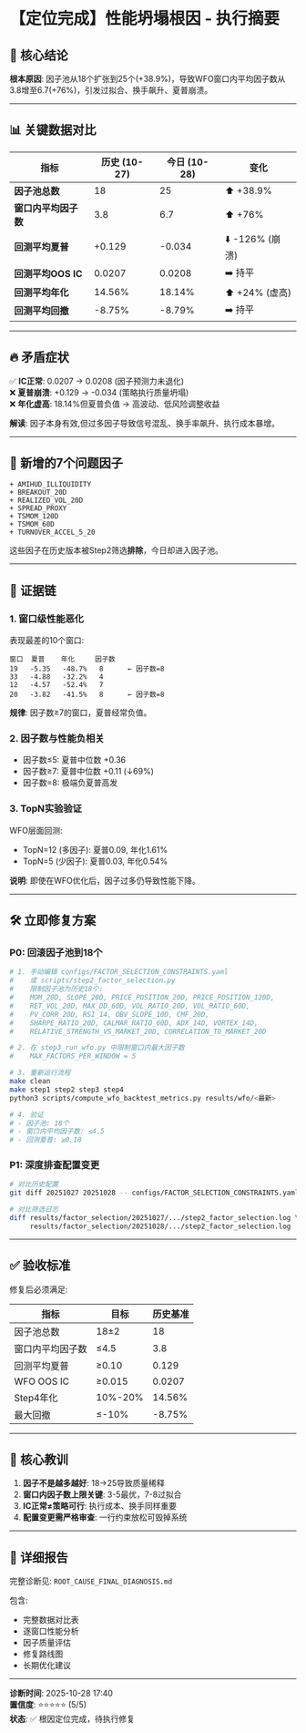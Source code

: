 # 【定位完成】性能坍塌根因 - 执行摘要

## 🎯 核心结论

**根本原因**: 因子池从18个扩张到25个(+38.9%)，导致WFO窗口内平均因子数从3.8增至6.7(+76%)，引发过拟合、换手飙升、夏普崩溃。

---

## 📊 关键数据对比

| 指标 | 历史 (10-27) | 今日 (10-28) | 变化 |
|------|-------------|--------------|------|
| **因子池总数** | 18 | 25 | ⬆️ +38.9% |
| **窗口内平均因子数** | 3.8 | 6.7 | ⬆️ +76% |
| **回测平均夏普** | +0.129 | -0.034 | ⬇️ -126% (崩溃) |
| **回测平均OOS IC** | 0.0207 | 0.0208 | ➡️ 持平 |
| **回测平均年化** | 14.56% | 18.14% | ⬆️ +24% (虚高) |
| **回测平均回撤** | -8.75% | -8.79% | ➡️ 持平 |

---

## 🔥 矛盾症状

✅ **IC正常**: 0.0207 → 0.0208 (因子预测力未退化)  
❌ **夏普崩溃**: +0.129 → -0.034 (策略执行质量坍塌)  
❌ **年化虚高**: 18.14%但夏普负值 → 高波动、低风险调整收益

**解读**: 因子本身有效,但过多因子导致信号混乱、换手率飙升、执行成本暴增。

---

## 🧬 新增的7个问题因子

```
+ AMIHUD_ILLIQUIDITY
+ BREAKOUT_20D
+ REALIZED_VOL_20D
+ SPREAD_PROXY
+ TSMOM_120D
+ TSMOM_60D
+ TURNOVER_ACCEL_5_20
```

这些因子在历史版本被Step2筛选**排除**，今日却进入因子池。

---

## 🎯 证据链

### 1. 窗口级性能恶化

表现最差的10个窗口:

```
窗口  夏普    年化     因子数
19   -5.35   -48.7%   8      ← 因子数=8
33   -4.88   -32.2%   4
12   -4.57   -52.4%   7
20   -3.82   -41.5%   8      ← 因子数=8
```

**规律**: 因子数≥7的窗口，夏普经常负值。

### 2. 因子数与性能负相关

- 因子数≤5: 夏普中位数 +0.36
- 因子数≥7: 夏普中位数 +0.11 (↓69%)
- 因子数=8: 极端负夏普高发

### 3. TopN实验验证

WFO层面回测:
- TopN=12 (多因子): 夏普0.09, 年化1.61%
- TopN=5  (少因子): 夏普0.03, 年化0.54%

**说明**: 即使在WFO优化后，因子过多仍导致性能下降。

---

## 🛠️ 立即修复方案

### P0: 回滚因子池到18个

```bash
# 1. 手动编辑 configs/FACTOR_SELECTION_CONSTRAINTS.yaml
#    或 scripts/step2_factor_selection.py
#    限制因子池为历史18个:
#    MOM_20D, SLOPE_20D, PRICE_POSITION_20D, PRICE_POSITION_120D,
#    RET_VOL_20D, MAX_DD_60D, VOL_RATIO_20D, VOL_RATIO_60D,
#    PV_CORR_20D, RSI_14, OBV_SLOPE_10D, CMF_20D,
#    SHARPE_RATIO_20D, CALMAR_RATIO_60D, ADX_14D, VORTEX_14D,
#    RELATIVE_STRENGTH_VS_MARKET_20D, CORRELATION_TO_MARKET_20D

# 2. 在 step3_run_wfo.py 中限制窗口内最大因子数
#    MAX_FACTORS_PER_WINDOW = 5

# 3. 重新运行流程
make clean
make step1 step2 step3 step4
python3 scripts/compute_wfo_backtest_metrics.py results/wfo/<最新>

# 4. 验证
# - 因子池: 18个
# - 窗口内平均因子数: ≤4.5
# - 回测夏普: ≥0.10
```

### P1: 深度排查配置变更

```bash
# 对比历史配置
git diff 20251027 20251028 -- configs/FACTOR_SELECTION_CONSTRAINTS.yaml

# 对比筛选日志
diff results/factor_selection/20251027/.../step2_factor_selection.log \
     results/factor_selection/20251028/.../step2_factor_selection.log
```

---

## ✅ 验收标准

修复后必须满足:

| 指标 | 目标 | 历史基准 |
|------|------|----------|
| 因子池总数 | 18±2 | 18 |
| 窗口内平均因子数 | ≤4.5 | 3.8 |
| 回测平均夏普 | ≥0.10 | 0.129 |
| WFO OOS IC | ≥0.015 | 0.0207 |
| Step4年化 | 10%-20% | 14.56% |
| 最大回撤 | ≤-10% | -8.75% |

---

## 📌 核心教训

1. **因子不是越多越好**: 18→25导致质量稀释
2. **窗口内因子数上限关键**: 3-5最优，7-8过拟合
3. **IC正常≠策略可行**: 执行成本、换手同样重要
4. **配置变更需严格审查**: 一行约束放松可毁掉系统

---

## 📁 详细报告

完整诊断见: `ROOT_CAUSE_FINAL_DIAGNOSIS.md`

包含:
- 完整数据对比表
- 逐窗口性能分析
- 因子质量评估
- 修复路线图
- 长期优化建议

---

**诊断时间**: 2025-10-28 17:40  
**置信度**: ⭐⭐⭐⭐⭐ (5/5)  
**状态**: ✅ 根因定位完成，待执行修复
